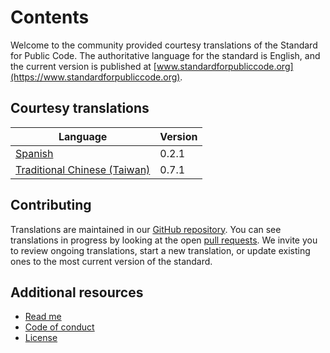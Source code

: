 # Contents

Welcome to the community provided courtesy translations of the Standard for Public Code.
The authoritative language for the standard is English, and the current version is published at [www.standardforpubliccode.org](https://www.standardforpubliccode.org).

## Courtesy translations

| Language | Version |
|----------|---------|
| [Spanish](es/index.md) | 0.2.1 |
| [Traditional Chinese (Taiwan)](zh_Hant_TW/index.md) | 0.7.1 |


## Contributing

Translations are maintained in our [GitHub repository](https://github.com/standard-for-public-code/community-translations-standard).
You can see translations in progress by looking at the open [pull requests](https://github.com/standard-for-public-code/community-translations-standard/pulls).
We invite you to review ongoing translations, start a new translation, or update existing ones to the most current version of the standard.

## Additional resources

* [Read me](README.md)
* [Code of conduct](CODE_OF_CONDUCT.md)
* [License](LICENSE)
